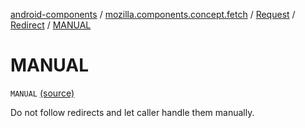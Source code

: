 [android-components](../../../index.md) / [mozilla.components.concept.fetch](../../index.md) / [Request](../index.md) / [Redirect](index.md) / [MANUAL](./-m-a-n-u-a-l.md)

# MANUAL

`MANUAL` [(source)](https://github.com/mozilla-mobile/android-components/blob/master/components/concept/fetch/src/main/java/mozilla/components/concept/fetch/Request.kt#L136)

Do not follow redirects and let caller handle them manually.

